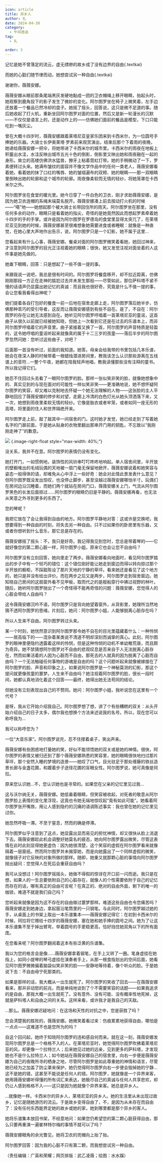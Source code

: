 ```yaml
---
icon: article
title: 异乡人
author: 礼
date: 2024-04-30
category:
  - 午间逸话
tag:
  - 礼

order: 3
---
```


记忆是她不曾落定的流云，虚无缥缈的故乡成了没有边界的自由{.textkai}

而她的心脏们随节律而动，她想尝试另一种自由{.textkai}

<!-- more -->

谢谢你，薇薇安娜。

薇薇安娜从眼前那条尾端黑灰发硬地黏成一团的卫衣帽绳上移开眼睛，抬起头时，她观察到鹿角投下的影子发生了微妙的变化。阿尔图罗坐在椅子上微笑着，左手边还放着一个餐品已然冷却的盘子。她摇了摇头，回答说，这只是微不足道的事。随后她收起了打火机，重新坐回阿尔图罗对面的位置，然后又是新一轮漫长的沉默——不仅仅是语言上的，还是动作上的——仿佛她们面前的餐品是模型，下口只能吃到一嘴灰尘。

曾在大概十四岁时，薇薇安娜跟着莱塔尼亚皇家乐团来到卡西米尔，为一位圆号手捧她的乐器。大骑士长伊奥莱塔·罗素前来观赏演出，结束后那个下着雨的夜晚，她递给薇薇安娜一把伞，将她带进了卡西米尔的城市里。卡西米尔的雨夜在地板上积蓄出水洼，水洼反映出城市五光十色的倒影，倒影里又映出她和雨夜融在一起的身形。耸立的高楼仿佛洪水猛兽，獠牙上粘着霓虹灯带。她的手稍微动了一下，罗素便转过头来。她满布皱纹的面容并不像文学作品中的任何一类老人，薇薇安娜看着她，看着她的抹了口红的嘴唇、她的皱褶遍布的双颊、她的眼睛——那一双眼睛里倒映出她的轮廓和这个城市的轮廓。雨夜像柔软而无情的轻纱，将她笼罩在卡西米尔之外。

阿尔图罗坐在食堂的暖光里。她今日穿了一件白色的卫衣，刚才求助薇薇安娜，是因为她卫衣连帽的系绳末端莫名脱开。薇薇安娜凑上前去按动打火机的时候——“嗒”地——她想起那个被大骑士长带回住所的雨天。阿尔图罗坐在那里，没有任何多余的动作，眼睛只是看着她的指尖，奇怪的是她竟然因此而想起罗素牵着她十四岁的手的手掌。或许是因为阿尔图罗在罗德岛的食堂里显得太突兀了，在莱塔尼亚见到她的时候，薇薇安娜甚至很难想象她需要进食或者睡眠：就像是一种直觉，在她心里大声地作出告示，说，阿尔图罗只是一个幻影，她不属于这里…

您看起来有什么心事，薇薇安娜。餐桌对面的阿尔图罗微笑着看她，她回过神来，才注意到阿尔图罗的目光正注视着她的眼睛；很快，她又发觉注视对面坐着的人这件事是她先做的。

她垂下眼睛，回答：只是想起了一些不值一提的事。

来跟我说一说吧，我总是很有时间的。阿尔图罗将餐盘移开，却不拉近距离，仿佛刚刚那段一方正在走神的尴尬过去并未发生那般——尽管如此，那位萨科塔不紧不慢的话语声仍显露出她记忆的真诚：而且我也很好奇，究竟是什么不值一提的事，会让您看我看得出神呢？

她们提着各自打包好的餐食一前一后地在宿舍走廊上走，阿尔图罗落后她半步，仿佛那种乖巧的受引导者，这反而让薇薇安娜感到有些不自在。是了，不自在：阿尔图罗的存在让她无法感到自在。她听见阿尔图罗哼唱着一首莱塔尼亚的童谣，这首曲子从很久以前就已经被她知晓，但她上一次看到它还是在过去的乐谱本上，而非阿尔图罗哼唱着它的声音里。曲子紧接着又换了一首，阿尔图罗的声音特质是轻盈的，这令她哼唱的童谣听起来就像真的属于十二三岁的孩童——落后半步的阿尔图罗忽然问她：您听过这些曲子，对吧？

后面那一首没有听过，前面的我知道。她答。母亲会给我带的书里包括几本乐谱，她会在夜深人静的时候带着一根蜡烛潜进房间里，教我该怎么认识那些游离在五线谱上的音符…一整个午夜，她都在陪我轻声地唱，教我读懂那些没有注释的童书。所以我记得它们。

她忍不住回过头去看了一眼阿尔图罗的脸。那样一张似笑非笑的脸，就像她想象中的、真实见到的与现在面对的可能性一样似笑非笑——更准确地说，她不想怀疑阿尔图罗的笑容，却又难以克制地去怀疑一个她无法理解的人物——这张脸的主人平静地回应了薇薇安娜的停步和对望，走廊上冷清的白色灯光从她头顶洒落下来，又一次，她想到雨夜里柔软无情的轻纱。它像是胎衣或者牢笼，或者如同一座无形的高塔，将里面的住人和世界隔绝开来。

阿尔图罗走上前，敲了敲其中一间宿舍的门。这时她才发觉，她已经走到了写着她名字的门扉前面，于是她从贴身的衣物里翻出那串开门用的钥匙，不忘致以“我刚刚走神了”的歉意。

![](./res/illustration/文章配图（水水蹊）.webp) {.image-right-float style="max-width: 40%;"}

没关系，我并不在意。阿尔图罗的表情仍没有变化。

她打开门，一如惯例地，装饰性的风铃串叮叮咚咚地响起。单人宿舍间里，半开放的壁橱堆出的毛绒玩偶的天地被一扇门毫无保留地掀开，薇薇安娜说着和她笑容与姿态一般得体的请，却难免从心中浮上一些好奇：她会对此情此景发表什么意见？但阿尔图罗既没发出惊叹，也没停止脚步，甚至没越过薇薇安娜哪怕半寸。玩偶们在房间边沿沉睡着，而她们两个就站在房间门口，薇薇安娜关上门，气流从阿尔图罗黑色的长发后面掠过……阿尔图罗的眼睛仍旧是平静的。薇薇安娜再看，也无法从笑意之外寻到更多的东西了。

您的琴呢？

我把它放在了会让我得到自由的地方。阿尔图罗平静地对答：这或许是交换吧，我想要得到一种自由的时刻，将失去另一种自由。只不过如果你的卧房里有乐器，又或者你想听到什么音乐，那它总是存在的。

薇薇安娜摇了摇头：不，我只是好奇。我记得我见到您时，您总是带着琴的——它就好像您的第二颗心脏一样，阿尔图罗小姐，原来它也会让您不自由吗？

阿尔图罗没有立刻回答，她向里走了两步。薇薇安娜看向地面时，看见阿尔图罗踏出的步子中有一个轻巧的错位：这个错位刚好能让她走到窗边而得以转向掠过那个半开放的橱柜，不踩脏陈设了那片天地的宁静的草坪。看来她还是看见了这个地方的，她只是并没有给出评价。而在两步之后又是两步，阿尔图罗走到宿舍窗边。她知晓自己房间的这扇窗外看不见甲板，取而代之的是舰船穿行中拂过视野的林叶。随后，她听阿尔图罗抛出了一个奇怪得不能再奇怪的问题：薇薇安娜，您觉得人的心脏会带给人自由吗？

这令薇薇安娜沉吟不语，阿尔图罗只是背向她望着窗外，从背影里，她理所当然地猜不透阿尔图罗的思绪。片刻后，她问：阿尔图罗小姐，人能够脱离心脏存在吗？

所以人生来不自由。阿尔图罗转过头来。

某一个时刻，她恍然意识到阿尔图罗那令她不自在的目光里蕴藏着什么：一种怜悯——居高临下的——混杂着某类说不清道不明却深刻而诚挚的真心。此刻，阿尔图罗的眼神里便隐约透露着这样的怜悯，但是这种怜悯的动机不单幼稚荒唐，而且颇为奇异。她不禁猜想阿尔图罗对不自由的悲观叹息是否来自于人无法脱离心脏存在，然而如果活着的人因为心脏而不自由，那死去的人就真的因为脱离了心脏而自由吗？一个无法触碰任何事物的游魂是自由的吗？这个问题听起来就像被嫁接在了阿尔图罗的脸、声音和印象之上，如果说阿尔图罗是一个神秘莫测的幻影，那这个提问就更像孩童的噩梦。人生来不自由吗？她注视着阿尔图罗的脸，很长一段时间，她都认真地消化着这个回答——最终，她得出她无法苟同的结论。

但她没有立刻表现出自己的不赞同。她问：阿尔图罗小姐，我听说您在这里有一个代号？

是呀，我从它开始介绍我自己。阿尔图罗想了想，讲了个有些糟糕的双关：从头开始介绍自己的日子太多，偶尔我也想换个方法来述说我的名号。所以，现在您可以称呼我为…

我可以称呼您为？

一位“大音乐家”。阿尔图罗说完，忍不住撑着桌子，笑出声来。

薇薇安娜有些困惑地打量她的笑，好似不能领悟她的双关或是她的神情。很快，阿尔图罗的表情又被归还到了那个薇薇安娜熟悉的笑容里，她的眼睛很快地扫过那片草坪，那个安然入睡的梦境的造景——她叹了口气，目光驻足于那处缠藤的铁丝造景长廊与金盏花圃，和踱着步子途径花圃的盲眼女性。阿尔图罗说，她可真像是珂拉。

原来您认识她…不，您认识她也是寻常的。如果您在父亲的记忆里见过我…

这与沃尔纳无关，薇薇安娜。她低垂着眼睛，但笑容被收起，对死者的敬意从阿尔图罗脸上表情的变化里浮现，这竟也令她无端地惊叹起“竟有如此可能”。她看着阿尔图罗张开嘴唇，用让人感到隐约的沉痛的语调陈述事实：我也曾在她的记忆里见过你。

她忽然呼吸一滞。不至于窒息，然而的确是停滞。

阿尔图罗似乎注意到了这点，她显露出显而易见的担忧神情，却又很快从脸上消退下去。薇薇安娜趁此机会调整好她莫名的疲态，她向阿尔图罗露出微笑，尽管这表情在此时此刻显得她更虚伪：因为她很清楚，这个笑容的虚假在阿尔图罗看来就像隔着一层窗纸。然而阿尔图罗并未揭穿她，而是向她露出了一个同样虚假的微笑，就像镜子对它反映的对象所做的那样。随即，她重又就那颗心脏的事情向阿尔图罗抛出疑问：您觉得人在死后会重获自由吗？

我可从没想过！阿尔图罗摇摇头，她做不得假的惊讶在开口前一闪而逝。我只是在想，如果人的一生总要依附自己的心脏存在，就像人的个性需要依附于自己的记忆而存在的话，哪有真正的自由可言呢？在真正的、绝对的自由外面，剩下的唯一的枷锁，难道不就是我们自己吗？

您听起来就像是因为这不存在的自由做过噩梦那样。难道这些自由也令您痛苦吗？薇薇安娜走到她身边，拿起窗沿笔筒里的一只钢笔。与此同时，阿尔图罗越过她的手，从桌面上的书架上取出一本乐谱集本——薇薇安娜记得它：在初到卡西米尔的时候，珂拉将它赠给十四岁的薇薇安娜，塞在她和她手捧的圆号之间。她为了让这本乐谱集不至于掉出臂弯，举着圆号的手更稳更高，恰好挡住她双角以下的所有面庞。

在您看来呢？阿尔图罗翻阅着这本有些泛黄的乐谱集。

我以为您的格言会是像……薇薇安娜拿着钢笔，在手上又转了一圈。笔身虚挂在她指上，如同小提琴的琴弓虚挂在演奏者手上，从那一根食指划出的空间后面，她看见阿尔图罗微微偏着脑袋似笑非笑的脸——安静地等待着，像个听众的脸。于是她说下去：不自由毋宁死那类的。

如果是那样的话，我大概从一出生就死了。阿尔图罗的笑收了回去——在薇薇安娜看来，那并非动怒的前兆，而是单纯地谈到了个不需要笑容的话题——如果我追求的是自由，那我大概一出生就死了。没有意外、没有可能、没有概率性地死掉，这就是萨科塔人和自由之间的关系。这样来看，或许我才是我自己的天敌。

…那么。薇薇安娜迟疑地问：在这场和天性的对抗之中，您是获胜了吗？

您会清楚我的胜败的，薇薇安娜。她微笑着看过来：伤痕累累地获得自由，哪怕是一点点——这难道不也是您所为的吗？

自这个回问起，她终于知晓阿尔图罗的违和感自何而来。就在这一刻，薇薇安娜发现阿尔图罗总是一个格格不入的人。在莱塔尼亚时，她觉得阿尔图罗吹拂着莱塔尼亚的风，却更像一个拉特兰人；后来她见过她的远亲，见到更多的萨科塔，才发现她也不是什么拉特兰人；如今她站在薇薇安娜自己的宿舍里，向右一步便是薇薇安娜为自己的夜晚所寻的栖身之地，尽管阿尔图罗是如此尊重她的神情和语言，尽管她已经为之加盖了防尘罩来保护，她仍觉得阿尔图罗向右一步便会毁掉她的宁静…这不是她的错，这甚至不能说是任何人的错。阿尔图罗，她就像是一个异界来客，她用薇薇安娜听得懂的所有词汇来表达，她极尽自己的真诚与任何人共享悲欢，却仍让人感到格格不入——这只是因为她就像个异界来客。她总是异乡人。

…就像她一样。卡西米尔的异乡人，莱塔尼亚的异乡人。她的生活里从未出现过故乡，记忆是随她游历的流云。于是故乡变得自由了，不，是因为从未存在而自由了：没有任何东西能界定她的故乡或她的家，她到哪里都是那个异乡的客人。

她将乐谱集本放回书架，不经意地问：如果您仍希望您的第二颗心脏获得自由，那么只要再重演一遍崔林特尔梅的事情不就可以了吗？

薇薇安娜眼角的余光瞥见，她将卫衣的兜帽向上抬了抬。

阿尔图罗回答：因为我的心脏不只有第二颗，而我想尝试另一种自由。<eod />

（责任编辑：广英和荣耀；网页排版：武乙凌薇；绘图：水水蹊）

<FakeAds />